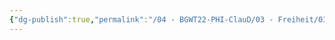 ```yaml
---
{"dg-publish":true,"permalink":"/04 - BGWT22-PHI-ClauD/03 - Freiheit/03 - Das Libet-Experiment.excalidraw/","tags":["excalidraw"]}
---
```

<style> .container {font-family: sans-serif; text-align: center;} .button-wrapper button {z-index: 1;height: 40px; width: 100px; margin: 10px;padding: 5px;} .excalidraw .App-menu_top .buttonList { display: flex;} .excalidraw-wrapper { height: 800px; margin: 50px; position: relative;} :root[dir="ltr"] .excalidraw .layer-ui__wrapper .zen-mode-transition.App-menu_bottom--transition-left {transform: none;} </style><script src="https://cdn.jsdelivr.net/npm/react@17/umd/react.production.min.js"></script><script src="https://cdn.jsdelivr.net/npm/react-dom@17/umd/react-dom.production.min.js"></script><script type="text/javascript" src="https://cdn.jsdelivr.net/npm/@excalidraw/excalidraw@0/dist/excalidraw.production.min.js"></script><div id="03_-_Das_Libet-Experimentexcalidraw.md"></div><script>(function(){const InitialData={"type":"excalidraw","version":2,"source":"https://github.com/zsviczian/obsidian-excalidraw-plugin/releases/tag/1.8.24","elements":[{"type":"rectangle","version":283,"versionNonce":1717690315,"isDeleted":false,"id":"RDzLDdsn","fillStyle":"hachure","strokeWidth":1,"strokeStyle":"solid","roughness":1,"opacity":60,"angle":0,"x":-160.81590769127212,"y":-354.57584616924953,"strokeColor":"#000000","backgroundColor":"#fa5252","width":190.20128631591797,"height":81.38661193847656,"seed":625990243,"groupIds":["PVQL_GGinSVmYLKRgqd4r","GlShLnQa","ND4Kskcu"],"roundness":{"type":3},"boundElements":[],"updated":1681939508742,"link":"[[video.mp4]]","locked":false},{"type":"text","version":259,"versionNonce":285546085,"isDeleted":false,"id":"EIbhkr5H","fillStyle":"hachure","strokeWidth":1,"strokeStyle":"solid","roughness":1,"opacity":60,"angle":0,"x":-119.83289306153893,"y":-342.9337782292451,"strokeColor":"#000000","backgroundColor":"transparent","width":106.7799072265625,"height":50,"seed":808989261,"groupIds":["PVQL_GGinSVmYLKRgqd4r","GlShLnQa","ND4Kskcu"],"roundness":null,"boundElements":[],"updated":1681939508743,"link":null,"locked":false,"fontSize":20,"fontFamily":1,"text":"Das Libet-\nExperiment","rawText":"Das Libet-\nExperiment","textAlign":"center","verticalAlign":"top","containerId":null,"originalText":"Das Libet-\nExperiment","lineHeight":1.25,"baseline":42},{"type":"freedraw","version":528,"versionNonce":1045016171,"isDeleted":false,"id":"nftg_1mDTzPRQvOUKj31Z","fillStyle":"solid","strokeWidth":2,"strokeStyle":"solid","roughness":1,"opacity":100,"angle":0,"x":-125.21554211952747,"y":-3.367003162253866,"strokeColor":"#FFC47C","backgroundColor":"#FFC47C","width":185.54822285970053,"height":2.5073750813801894,"seed":1694339245,"groupIds":["cP_dsPNZFl9_NzVyj2Ccp"],"roundness":null,"boundElements":[],"updated":1681939508743,"link":null,"locked":false,"customData":{"strokeOptions":{"highlighter":true,"constantPressure":true,"hasOutline":true,"outlineWidth":4,"options":{"thinning":1,"smoothing":0.5,"streamline":0.5,"easing":"linear","start":{"taper":0,"cap":true,"easing":"linear"},"end":{"taper":0,"cap":true,"easing":"linear"}}}},"points":[[0,0],[-0.3699493408203125,0.082244873046875],[-0.7399113972981866,0.16443888346356061],[-0.9454282124837334,0.16443888346356061],[-1.1509513854980469,0.20558675130206439],[-1.274261474609375,0.24663289388018939],[-1.3153711954752794,0.24663289388018939],[-1.3153711954752794,0.16443888346356061],[-1.1509513854980469,0.082244873046875],[-0.9865379333496094,0.082244873046875],[-0.5754852294921875,0],[-0.28774261474609375,0],[0.041097005208314386,0],[0.41103363037109375,0.12334187825518939],[0.8632024129231581,0.16443888346356061],[1.397552490234375,0.24663289388018939],[2.0552444458007812,0.2878316243489394],[2.712923685709626,0.2878316243489394],[3.4116999308268134,0.3288777669270644],[4.439328511555971,0.3288777669270644],[5.466957092285156,0.3288777669270644],[6.494585673014313,0.3288777669270644],[7.604420979817689,0.24663289388018939],[8.960889180501283,0.16443888346356061],[9.947408040364564,0.082244873046875],[10.851720174153627,0],[11.591618855794252,0],[12.454821268717438,0],[13.44134012858072,0],[14.386761983235658,0],[15.414390563964844,0],[16.442019144694,0],[17.469635009765625,0],[18.456153869628906,0.041147867838560614],[19.524892171223954,0.12334187825518939],[20.63472747802733,0.2878316243489394],[21.74456278483072,0.4522196451823106],[22.731081644694,0.5755106608073106],[23.923136393229157,0.739898681640625],[24.950764973958314,0.863189697265625],[26.225013732910156,1.0276285807291856],[27.293739318847656,1.1098225911458144],[28.732426961263002,1.1509195963541856],[29.842262268066406,1.1920674641926894],[31.11652374267578,1.2331644694010606],[32.14413960774738,1.2331644694010606],[33.089561462402344,1.2331644694010606],[34.322713216145814,1.2331644694010606],[35.925801595052064,1.1509195963541856],[37.03563690185547,1.0687764485676894],[38.55653127034503,0.9043375651041856],[39.70746358235675,0.739898681640625],[41.392784118652344,0.6577046712239394],[42.95476277669269,0.5755106608073106],[44.51676686604816,0.4932657877604356],[45.99653879801431,0.4932657877604356],[47.18858083089191,0.41107177734375],[49.07941182454425,0.41107177734375],[50.47698974609375,0.3288777669270644],[51.669044494628906,0.3288777669270644],[53.0255126953125,0.3288777669270644],[54.34085845947263,0.3288777669270644],[55.57402292887369,0.3288777669270644],[57.05380757649738,0.3288777669270644],[58.45137278238931,0.3288777669270644],[59.60230509440103,0.3288777669270644],[61.04099273681638,0.3288777669270644],[62.19193776448566,0.4522196451823106],[63.63059997558591,0.5755106608073106],[64.74044799804685,0.6988016764323106],[65.89138031005857,0.863189697265625],[67.04232533772785,1.0276285807291856],[68.11106363932291,1.1920674641926894],[69.4675318400065,1.2742106119791856],[70.74180603027341,1.397552490234375],[72.09824879964191,1.520843505859375],[73.4547170003255,1.562042236328125],[74.85229492187497,1.562042236328125],[76.29095713297525,1.562042236328125],[77.4419021606445,1.562042236328125],[78.92168680826822,1.562042236328125],[80.11374155680338,1.562042236328125],[81.10026041666666,1.562042236328125],[82.49782562255857,1.562042236328125],[83.77208709716794,1.562042236328125],[84.96412913004556,1.562042236328125],[86.23839060465494,1.6441853841145644],[87.47154235839841,1.6441853841145644],[88.62247467041013,1.7264302571614394],[89.97894287109372,1.7264302571614394],[90.92436472574869,1.7674763997395644],[92.23972320556638,1.7674763997395644],[93.34955851236978,1.7674763997395644],[94.41829681396482,1.7674763997395644],[95.61035156249997,1.7674763997395644],[96.88458760579425,1.7674763997395644],[97.95332590738931,1.808624267578125],[98.9398447672526,1.808624267578125],[99.433110555013,1.808624267578125],[100.95399220784503,1.8497212727864394],[102.10493723551431,1.8497212727864394],[102.72151947021482,1.8497212727864394],[108.27068328857419,1.8908182779948106],[109.66828664143878,1.8908182779948106],[110.86030324300128,1.8908182779948106],[112.34010060628253,1.931915283203125],[113.69658152262369,1.931915283203125],[115.21745045979816,1.931915283203125],[116.65612538655597,1.931915283203125],[118.09482574462888,1.8497212727864394],[119.65679168701169,1.7674763997395644],[121.17768605550128,1.60308837890625],[122.73967742919919,1.520843505859375],[123.84952545166013,1.520843505859375],[125.08266448974607,1.520843505859375],[126.23360951741535,1.520843505859375],[127.42565155029294,1.562042236328125],[128.9054234822591,1.6441853841145644],[130.26190439860022,1.6852823893229356],[132.15274810791013,1.8497212727864394],[133.38588714599607,1.8908182779948106],[135.44111887613929,1.931915283203125],[137.08532969156897,1.9730631510416856],[138.56512705485022,1.9730631510416856],[139.88048553466794,1.9730631510416856],[141.23694101969397,1.8908182779948106],[142.3467890421549,1.808624267578125],[143.45661163330075,1.808624267578125],[144.4431432088216,1.808624267578125],[145.5118687947591,1.808624267578125],[146.53949737548825,1.808624267578125],[147.60822296142575,1.808624267578125],[148.9647038777669,1.8497212727864394],[150.1156489054362,1.8497212727864394],[151.1843744913737,1.8908182779948106],[152.2941970825195,1.9730631510416856],[153.28072865804032,2.0963541666666856],[154.3083572387695,2.2607421875],[155.253791809082,2.342987060546875],[156.1991755167643,2.4251810709635606],[157.062390645345,2.4663289388020644],[158.04889678955075,2.5073750813801894],[158.99433135986325,2.5073750813801894],[159.980837504069,2.5073750813801894],[160.88517506917313,2.5073750813801894],[161.9127782185872,2.342987060546875],[162.94040679931638,2.2607421875],[164.00913238525388,2.0963541666666856],[164.95456695556638,2.0141092936198106],[165.9410985310872,1.931915283203125],[166.7631912231445,1.8497212727864394],[167.831916809082,1.6852823893229356],[168.77732594807938,1.60308837890625],[169.39390818277994,1.520843505859375],[170.0927098592122,1.520843505859375],[170.9148025512695,1.4387003580729356],[171.49026234944657,1.4387003580729356],[172.55898793538407,1.3564554850260606],[174.2443211873372,1.1920674641926894],[174.77865854899088,1.1098225911458144],[175.39524078369138,1.0276285807291856],[175.97072601318357,0.9454345703125],[176.8750127156575,0.9454345703125],[177.32718149820963,0.863189697265625],[177.73822784423825,0.863189697265625],[178.31373850504556,0.863189697265625],[178.68363698323563,0.863189697265625],[178.8891728719075,0.863189697265625],[179.34134165445963,0.863189697265625],[179.75238800048825,0.863189697265625],[179.99902089436844,0.9454345703125],[180.286750793457,0.9865315755208144],[180.5333836873372,1.0276285807291856],[180.86221059163407,1.1098225911458144],[181.0266240437825,1.1098225911458144],[181.27325693766275,1.1509195963541856],[181.6021092732747,1.1509195963541856],[181.84874216715494,1.1509195963541856],[182.09537506103513,1.1920674641926894],[182.34200795491532,1.2331644694010606],[182.50644683837888,1.2331644694010606],[182.58864084879556,1.2742106119791856],[182.83524831136063,1.3154093424479356],[182.91746775309244,1.3564554850260606],[183.08188120524088,1.3564554850260606],[183.16410064697263,1.3564554850260606],[183.41073354085282,1.3564554850260606],[183.4929275512695,1.3564554850260606],[183.57514699300125,1.3564554850260606],[183.65736643473306,1.3564554850260606],[183.73958587646482,1.397552490234375],[183.90399932861325,1.4387003580729356],[183.986218770345,1.4387003580729356],[184.0684127807617,1.4387003580729356],[184.15063222249344,1.4387003580729356],[184.23285166422525,1.3564554850260606],[184.1917292277018,1.1098225911458144],[183.986218770345,0.6577046712239394],[183.69846343994138,0.20558675130206439],[183.69846343994138,0.20558675130206439]],"lastCommittedPoint":null,"simulatePressure":false,"pressures":[1,1,1,1,1,1,1,1,1,1,1,1,1,1,1,1,1,1,1,1,1,1,1,1,1,1,1,1,1,1,1,1,1,1,1,1,1,1,1,1,1,1,1,1,1,1,1,1,1,1,1,1,1,1,1,1,1,1,1,1,1,1,1,1,1,1,1,1,1,1,1,1,1,1,1,1,1,1,1,1,1,1,1,1,1,1,1,1,1,1,1,1,1,1,1,1,1,1,1,1,1,1,1,1,1,1,1,1,1,1,1,1,1,1,1,1,1,1,1,1,1,1,1,1,1,1,1,1,1,1,1,1,1,1,1,1,1,1,1,1,1,1,1,1,1,1,1,1,1,1,1,1,1,1,1,1,1,1,1,1,1,1,1,1,1,1,1,1,1,1,1,1,1,1,1,1,1,1,1,1,1,1,1,1,1,1,1,1,1,1,1,1,1,1,1,1,1,1,1,0]},{"type":"freedraw","version":447,"versionNonce":1732182469,"isDeleted":false,"id":"h5u2fPTlwY9zBV434GiBM","fillStyle":"solid","strokeWidth":2,"strokeStyle":"solid","roughness":1,"opacity":100,"angle":0,"x":-125.29776156125925,"y":-101.4008064662903,"strokeColor":"#FFC47C","backgroundColor":"#FFC47C","width":86.40282948811847,"height":6.288960774739564,"seed":652687917,"groupIds":["cP_dsPNZFl9_NzVyj2Ccp"],"roundness":null,"boundElements":[],"updated":1681939508743,"link":null,"locked":false,"customData":{"strokeOptions":{"highlighter":true,"constantPressure":true,"hasOutline":true,"outlineWidth":4,"options":{"thinning":1,"smoothing":0.5,"streamline":0.5,"easing":"linear","start":{"taper":0,"cap":true,"easing":"linear"},"end":{"taper":0,"cap":true,"easing":"linear"}}}},"points":[[0,0],[-0.12331644694009469,0],[-0.6165822347005303,0],[-0.6576919555664062,0],[-0.12331644694009469,0],[0.205535888671875,0],[0.6165695190429688,0],[1.1509450276692803,0],[1.60308837890625,0],[2.342987060546875,0.0411224365234375],[3.0828857421875,0.0411224365234375],[3.7405522664388116,0.0411224365234375],[4.603767395019531,0.0411224365234375],[5.5902862548828125,0.08221944173175189],[6.576805114746094,0.08221944173175189],[7.522226969401032,0.08221944173175189],[8.467661539713532,-0.1644134521484375],[9.413057963053376,-0.328826904296875],[10.481796264648438,-0.6576792399088731],[11.673838297526032,-0.9042612711588731],[12.619272867838532,-1.0687001546223769],[13.276926676432282,-1.1508941650390625],[14.263458251953125,-1.1508941650390625],[15.20886739095053,-1.2331136067708144],[16.07206980387369,-1.2331136067708144],[16.935272216796875,-1.1097971598307481],[17.8395970662435,-0.9453837076823106],[18.785006205240876,-0.8631642659505019],[20.018157958984375,-0.7398732503255019],[21.045786539713546,-0.6576792399088731],[21.950098673502595,-0.6165568033854356],[23.101043701171875,-0.5754597981770644],[24.128672281901032,-0.5754597981770644],[25.074081420898438,-0.5754597981770644],[26.266123453776032,-0.5754597981770644],[27.293752034505218,-0.5754597981770644],[28.239173889160156,-0.53436279296875],[29.020169576009124,-0.53436279296875],[30.04779815673828,-0.53436279296875],[31.322072347005218,-0.53436279296875],[32.30857849121094,-0.53436279296875],[33.007354736328125,-0.6165568033854356],[33.993873596191406,-0.6987762451171875],[35.02150217692056,-0.6987762451171875],[35.96692403157553,-0.7809702555338731],[36.83012644449869,-0.7809702555338731],[37.775535583496094,-0.7809702555338731],[38.67986043294272,-0.7809702555338731],[39.33753967285156,-0.7398732503255019],[40.324058532714844,-0.5754597981770644],[41.228370666503906,-0.4932403564453125],[41.927146911621094,-0.4110463460286269],[42.87256876627603,-0.24663289388018939],[43.859100341796875,-0.08219401041668561],[44.64008331298828,0.08221944173175189],[45.66771189371744,0.24663289388018939],[46.695340474446624,0.3288523356119981],[47.59965260823569,0.3699493408203125],[48.462855021158845,0.4110463460286269],[49.57269032796225,0.4110463460286269],[50.51811218261719,0.4110463460286269],[51.46352132161459,0.4110463460286269],[52.162322998046875,0.4521687825520644],[53.066622416178376,0.53436279296875],[54.05314127604166,0.6165822347005019],[55.12187957763672,0.6576792399088731],[56.19060516357422,0.6576792399088731],[57.46485392252603,0.6576792399088731],[58.533592224121094,0.6576792399088731],[59.602317810058594,0.6576792399088731],[60.62994639078775,0.6576792399088731],[61.369845072428376,0.6576792399088731],[62.43858337402344,0.6576792399088731],[63.50730895996094,0.8220926920573106],[64.3705113728841,0.9865315755208144],[65.19261678059894,1.1920420328776231],[65.89139302571613,1.3975779215494981],[66.79570515950519,1.6441853841145644],[67.70003000895181,1.8496958414713731],[68.64543914794922,2.0963287353515625],[69.59086100260416,2.2607421875],[70.65958658854166,2.466278076171875],[71.72831217447916,2.6306915283203125],[72.71484375,2.79510498046875],[73.70136260986328,2.9595184326171875],[74.40013885498047,3.0828348795573106],[75.34556070963541,3.206151326497377],[76.04434967041016,3.2883707682291856],[76.94866180419922,3.3705647786458144],[77.60634104410806,3.4938812255859375],[78.30511728922525,3.617223103841127],[78.83949279785156,3.658320109049498],[79.41495259602863,3.740514119466127],[80.03153483072916,3.904902140299498],[80.48369089762369,4.028218587239564],[80.93584696451822,4.1515350341796875],[81.34689331054688,4.274851481119811],[81.67573293050128,4.398167928059877],[82.0867919921875,4.521484375],[82.70336151123047,4.644800821940123],[83.03220113118488,4.644800821940123],[83.64877065022785,4.809214274088561],[83.73099009195963,4.850311279296875],[83.89541625976562,4.850311279296875],[84.14204915364581,4.8914337158203125],[84.22425587972003,4.932530721028627],[84.55308278401691,5.014750162760436],[84.63530222574869,5.05584716796875],[84.79971567789713,5.05584716796875],[85.08745829264322,5.05584716796875],[85.16966501871744,5.05584716796875],[85.41631062825519,5.05584716796875],[85.5807113647461,5.05584716796875],[85.66291809082031,5.05584716796875],[85.74513753255206,5.05584716796875],[85.74513753255206,4.726994832356752],[85.74513753255206,4.439264933268248],[85.74513753255206,4.192657470703125],[85.74513753255206,4.192657470703125]],"lastCommittedPoint":null,"simulatePressure":false,"pressures":[1,1,1,1,1,1,1,1,1,1,1,1,1,1,1,1,1,1,1,1,1,1,1,1,1,1,1,1,1,1,1,1,1,1,1,1,1,1,1,1,1,1,1,1,1,1,1,1,1,1,1,1,1,1,1,1,1,1,1,1,1,1,1,1,1,1,1,1,1,1,1,1,1,1,1,1,1,1,1,1,1,1,1,1,1,1,1,1,1,1,1,1,1,1,1,1,1,1,1,1,1,1,1,1,1,1,1,1,1,1,1,1,1,1,1,1,1,1,0]},{"type":"freedraw","version":491,"versionNonce":1904126219,"isDeleted":false,"id":"RU-x8Ye_VLYUz8nv2RglH","fillStyle":"solid","strokeWidth":2,"strokeStyle":"solid","roughness":1,"opacity":100,"angle":0,"x":-131.7101532238569,"y":-173.37445453757937,"strokeColor":"#FFC47C","backgroundColor":"#FFC47C","width":100.6662623087565,"height":3.4527842203775947,"seed":486265709,"groupIds":["cP_dsPNZFl9_NzVyj2Ccp"],"roundness":null,"boundElements":[],"updated":1681939508743,"link":null,"locked":false,"customData":{"strokeOptions":{"highlighter":true,"constantPressure":true,"hasOutline":true,"outlineWidth":4,"options":{"thinning":1,"smoothing":0.5,"streamline":0.5,"easing":"linear","start":{"taper":0,"cap":true,"easing":"linear"},"end":{"taper":0,"cap":true,"easing":"linear"}}}},"points":[[0,0],[0.08221944173178031,0],[0.08221944173178031,-0.1644388834635322],[-0.04109700520834281,-0.24663289388018939],[-0.12331644694009469,-0.4110463460286269],[-0.12331644694009469,-0.4932657877604072],[-0.12331644694009469,-0.5754852294921875],[-0.1644134521484375,-0.6576792399088447],[-0.20552317301431344,-0.739898681640625],[-0.12331644694009469,-0.8220926920572822],[0.04110972086587594,-0.8220926920572822],[0.2877362569173272,-0.8220926920572822],[0.4521624247232978,-0.8220926920572822],[0.6165758768717353,-0.8220926920572822],[0.6987889607747491,-0.8220926920572822],[0.8632024129231866,-0.7809956868489394],[1.109835306803376,-0.6576792399088447],[1.2742551167806084,-0.53436279296875],[1.6031074523925781,-0.4521687825520644],[1.9319407145182197,-0.4110463460286269],[2.2607739766438897,-0.4110463460286269],[2.630723317464202,-0.4110463460286269],[3.123982747395843,-0.4110463460286269],[3.6172421773274834,-0.4110463460286269],[4.316031138102204,-0.4110463460286269],[4.644870758056641,-0.4110463460286269],[5.261446634928376,-0.4110463460286269],[5.795809427897126,-0.4110463460286269],[6.412391662597656,-0.4110463460286269],[7.070070902506501,-0.4110463460286269],[7.851066589355469,-0.4110463460286269],[8.508758544921875,-0.4932657877604072],[9.371960957845062,-0.5754852294921875],[9.824104309082031,-0.739898681640625],[10.564002990722656,-0.8220926920572822],[11.3861083984375,-0.9043121337890625],[12.002677917480469,-0.9865315755208144],[12.783673604329437,-0.9865315755208144],[13.359146118164062,-0.9865315755208144],[14.016825358072907,-0.9865315755208144],[14.67450459798178,-0.9865315755208144],[15.167757670084626,-0.9865315755208144],[15.784352620442718,-0.9865315755208144],[16.277605692545563,-0.9865315755208144],[16.976407368977874,-0.9865315755208144],[17.798487345377595,-0.9865315755208144],[18.702799479166657,-0.9865315755208144],[19.319368998209626,-0.9865315755208144],[20.182584126790374,-1.0687255859375],[21.045799255371094,-1.1509450276692519],[21.9912083943685,-1.2331644694010322],[22.81330108642578,-1.3153584798176894],[23.799832661946624,-1.4797719319661269],[24.950764973958343,-1.6442108154296875],[25.89618682861328,-1.808624267578125],[26.923815409342453,-1.9730122884114394],[27.828127543131515,-2.219645182291657],[28.44470977783203,-2.3840586344400947],[29.14348602294922,-2.548472086588532],[30.1300048828125,-2.6306915283203125],[30.869890848795563,-2.79510498046875],[31.568692525227874,-2.79510498046875],[32.22635904947916,-2.877324422200502],[33.25398763020834,-2.877324422200502],[34.158299763997405,-2.9595184326171875],[35.103721618652344,-2.9595184326171875],[36.090240478515625,-2.9595184326171875],[36.91233317057291,-2.9595184326171875],[38.06327819824219,-2.9595184326171875],[39.13200378417969,-2.9595184326171875],[40.159632364908845,-2.9595184326171875],[41.06394449869791,-3.0417378743489394],[41.96826934814453,-3.1239573160807197],[42.872581481933594,-3.1239573160807197],[43.40693155924478,-3.206151326497377],[44.10572052001953,-3.206151326497377],[45.05114237467447,-3.206151326497377],[45.95545450846353,-3.206151326497377],[46.859766642252595,-3.206151326497377],[47.88739522298178,-3.206151326497377],[48.380648295084626,-3.206151326497377],[49.778226216634124,-3.288370768229157],[50.764745076497405,-3.288370768229157],[52.57335662841797,-3.4527842203775947],[53.55987548828125,-3.4527842203775947],[54.29978688557944,-3.4527842203775947],[55.450719197591155,-3.4527842203775947],[56.31392161051431,-3.4527842203775947],[57.01271057128906,-3.411687215169252],[57.752596537272126,-3.2472737630208144],[58.53361765543619,-3.1650543212890625],[59.39680735270181,-3.082834879557282],[60.260009765625,-3.000640869140625],[61.534271240234375,-2.9184214274088447],[62.39747365315753,-2.8362019856770644],[63.34288279215494,-2.79510498046875],[64.16498819986978,-2.754007975260407],[65.23371378580728,-2.754007975260407],[66.22024536132812,-2.754007975260407],[67.08344777425128,-2.8362019856770644],[67.98775990804035,-2.8362019856770644],[68.80986531575519,-2.8362019856770644],[69.46754455566406,-2.8362019856770644],[70.37184397379556,-2.8362019856770644],[71.27615610758463,-2.754007975260407],[71.97495778401691,-2.671788533528627],[72.92036692301431,-2.5895945231119697],[74.0713119506836,-2.5895945231119697],[75.05783081054688,-2.5895945231119697],[76.08545939127603,-2.5895945231119697],[76.9897715250651,-2.5895945231119697],[77.97629038492838,-2.5895945231119697],[78.59285990397134,-2.5895945231119697],[79.41496531168619,-2.5895945231119697],[80.27816772460938,-2.5073750813801894],[80.89474995930988,-2.4251556396484375],[81.75795237223306,-2.3018391927083144],[82.3745346069336,-2.1785481770833144],[83.31994374593097,-2.014109293619782],[84.18314615885416,-1.8497212727864394],[85.08745829264322,-1.7264048258463447],[86.0739771525065,-1.60308837890625],[86.89608256022134,-1.5208943684895644],[87.75928497314453,-1.3975779215494697],[88.41697692871094,-1.3564554850260322],[89.40349578857422,-1.3153584798176894],[90.0611623128255,-1.2331644694010322],[90.84217071533203,-1.0687255859375],[91.7464828491211,-1.0276285807291572],[92.32194264729816,-0.8632151285807197],[92.73300170898438,-0.7809956868489394],[93.22625478108722,-0.6988016764322822],[93.88395945231119,-0.5754852294921875],[94.41830952962238,-0.5754852294921875],[94.78825887044269,-0.53436279296875],[95.48703511555988,-0.53436279296875],[96.10360463460285,-0.53436279296875],[96.63798014322916,-0.6165822347005019],[97.09013621012369,-0.6988016764322822],[97.5834019978841,-0.8632151285807197],[97.99444834391275,-0.8632151285807197],[98.24106852213541,-1.0276285807291572],[98.48770141601562,-1.1920420328775947],[98.6521275838216,-1.1920420328775947],[98.73433430989581,-1.274261474609375],[99.06318664550781,-1.3564554850260322],[99.14539337158203,-1.4386749267578125],[99.30980682373047,-1.5208943684895644],[99.55643971761066,-1.5208943684895644],[99.7208531697591,-1.60308837890625],[99.96748606363931,-1.60308837890625],[100.21411895751953,-1.6853078206380019],[100.29632568359375,-1.60308837890625],[100.29632568359375,-1.5619913736979072],[100.3785451253255,-1.4797719319661269],[100.3785451253255,-1.3975779215494697],[100.3785451253255,-1.3153584798176894],[100.3785451253255,-1.2331644694010322],[100.3785451253255,-1.1920420328775947],[100.46073913574219,-1.1098480224609375],[100.41964213053384,-1.1098480224609375],[100.29632568359375,-1.1098480224609375],[100.29632568359375,-1.1098480224609375]],"lastCommittedPoint":null,"simulatePressure":false,"pressures":[1,1,1,1,1,1,1,1,1,1,1,1,1,1,1,1,1,1,1,1,1,1,1,1,1,1,1,1,1,1,1,1,1,1,1,1,1,1,1,1,1,1,1,1,1,1,1,1,1,1,1,1,1,1,1,1,1,1,1,1,1,1,1,1,1,1,1,1,1,1,1,1,1,1,1,1,1,1,1,1,1,1,1,1,1,1,1,1,1,1,1,1,1,1,1,1,1,1,1,1,1,1,1,1,1,1,1,1,1,1,1,1,1,1,1,1,1,1,1,1,1,1,1,1,1,1,1,1,1,1,1,1,1,1,1,1,1,1,1,1,1,1,1,1,1,1,1,1,1,1,1,1,1,1,1,1,1,1,1,1,1,1,0]},{"type":"rectangle","version":1087,"versionNonce":1776582949,"isDeleted":false,"id":"Tlj-RqVrx3OTP5rqJOqT-","fillStyle":"hachure","strokeWidth":1,"strokeStyle":"solid","roughness":1,"opacity":100,"angle":0,"x":-162.54771056385482,"y":-244.25990562441757,"strokeColor":"#000000","backgroundColor":"transparent","width":576,"height":310,"seed":1167261379,"groupIds":["cP_dsPNZFl9_NzVyj2Ccp"],"roundness":{"type":3},"boundElements":[{"id":"weBB2wfX","type":"text"}],"updated":1681939508743,"link":null,"locked":false},{"type":"text","version":1075,"versionNonce":1506677343,"isDeleted":false,"id":"weBB2wfX","fillStyle":"hachure","strokeWidth":1,"strokeStyle":"solid","roughness":1,"opacity":100,"angle":0,"x":-157.54771056385482,"y":-239.25990562441757,"strokeColor":"#000000","backgroundColor":"#fa5252","width":561.6995239257812,"height":300,"seed":1010592419,"groupIds":["cP_dsPNZFl9_NzVyj2Ccp"],"roundness":null,"boundElements":[],"updated":1682170668250,"link":null,"locked":false,"fontSize":20,"fontFamily":1,"text":"Aufgaben\n\n1. Beschreiben Sie das Libet-Experiment und die weiteren \nForschungen in eigenen Worten!\n\n2. Erläutern Sie, inwiefern das Libet-Experiment (s. \nVideo) darauf hindeutet, dass wir keine freien \nEntscheidungen treffen können!\n\n3. Nehmen Sie Stellung: Hat sich Ihre Meinung geändert \nbzgl. der Frage, ob Sie \"frei\" sind?\n","rawText":"Aufgaben\n\n1. Beschreiben Sie das Libet-Experiment und die weiteren Forschungen in eigenen Worten!\n\n2. Erläutern Sie, inwiefern das Libet-Experiment (s. Video) darauf hindeutet, dass wir keine freien Entscheidungen treffen können!\n\n3. Nehmen Sie Stellung: Hat sich Ihre Meinung geändert bzgl. der Frage, ob Sie \"frei\" sind?\n","textAlign":"left","verticalAlign":"middle","containerId":"Tlj-RqVrx3OTP5rqJOqT-","originalText":"Aufgaben\n\n1. Beschreiben Sie das Libet-Experiment und die weiteren Forschungen in eigenen Worten!\n\n2. Erläutern Sie, inwiefern das Libet-Experiment (s. Video) darauf hindeutet, dass wir keine freien Entscheidungen treffen können!\n\n3. Nehmen Sie Stellung: Hat sich Ihre Meinung geändert bzgl. der Frage, ob Sie \"frei\" sind?\n","lineHeight":1.25,"baseline":292},{"type":"line","version":679,"versionNonce":778245253,"isDeleted":false,"id":"zUQ2in3AW32nzYbAnctZG","fillStyle":"hachure","strokeWidth":1,"strokeStyle":"solid","roughness":1,"opacity":100,"angle":0,"x":-160.11375963865183,"y":-215.38307066713665,"strokeColor":"#000000","backgroundColor":"transparent","width":95.40482203165689,"height":0.2466328938802178,"seed":1374505027,"groupIds":["cP_dsPNZFl9_NzVyj2Ccp"],"roundness":{"type":2},"boundElements":[],"updated":1681939508743,"link":null,"locked":false,"startBinding":null,"endBinding":null,"lastCommittedPoint":null,"startArrowhead":null,"endArrowhead":null,"points":[[0,0],[95.40482203165689,0.2466328938802178]]},{"type":"ellipse","version":5,"versionNonce":745153099,"isDeleted":false,"id":"7zdpqAAs","fillStyle":"hachure","strokeWidth":2,"strokeStyle":"solid","roughness":0,"opacity":100,"angle":0,"x":24.385378624645853,"y":-354.57584616924953,"strokeColor":"rgba(70,130,180,0.05)","backgroundColor":"transparent","width":5,"height":5,"seed":55258,"groupIds":["GlShLnQa","ND4Kskcu"],"roundness":null,"boundElements":[],"updated":1681939508743,"link":"[[Das Liebt Experiment.mp4]]","locked":false},{"type":"ellipse","version":4,"versionNonce":1081621477,"isDeleted":false,"id":"fADIPc1z","fillStyle":"hachure","strokeWidth":2,"strokeStyle":"solid","roughness":0,"opacity":100,"angle":0,"x":24.385378624645853,"y":-354.57584616924953,"strokeColor":"rgba(70,130,180,0.05)","backgroundColor":"transparent","width":5,"height":5,"seed":70223,"groupIds":["ND4Kskcu"],"roundness":null,"boundElements":[],"updated":1681939508743,"link":"[[04 - BGWT22-PHI-ClauD/03 - Freiheit/Anhänge/Das Libet Experiment.mp4]]","locked":false}],"appState":{"theme":"light","viewBackgroundColor":"#ffffff","currentItemStrokeColor":"#000000","currentItemBackgroundColor":"transparent","currentItemFillStyle":"hachure","currentItemStrokeWidth":1,"currentItemStrokeStyle":"solid","currentItemRoughness":1,"currentItemOpacity":60,"currentItemFontFamily":1,"currentItemFontSize":20,"currentItemTextAlign":"left","currentItemStartArrowhead":null,"currentItemEndArrowhead":"arrow","scrollX":225.79328963902373,"scrollY":370.2979038740295,"zoom":{"value":1.85},"currentItemRoundness":"round","gridSize":null,"colorPalette":{},"currentStrokeOptions":{"highlighter":true,"constantPressure":true,"hasOutline":true,"outlineWidth":4,"options":{"thinning":1,"smoothing":0.5,"streamline":0.5,"easing":"linear","start":{"taper":0,"cap":true,"easing":"linear"},"end":{"taper":0,"cap":true,"easing":"linear"}}},"previousGridSize":null},"files":{}};InitialData.scrollToContent=true;App=()=>{const e=React.useRef(null),t=React.useRef(null),[n,i]=React.useState({width:void 0,height:void 0});return React.useEffect(()=>{i({width:t.current.getBoundingClientRect().width,height:t.current.getBoundingClientRect().height});const e=()=>{i({width:t.current.getBoundingClientRect().width,height:t.current.getBoundingClientRect().height})};return window.addEventListener("resize",e),()=>window.removeEventListener("resize",e)},[t]),React.createElement(React.Fragment,null,React.createElement("div",{className:"excalidraw-wrapper",ref:t},React.createElement(ExcalidrawLib.Excalidraw,{ref:e,width:n.width,height:n.height,initialData:InitialData,viewModeEnabled:!0,zenModeEnabled:!0,gridModeEnabled:!1})))},excalidrawWrapper=document.getElementById("03_-_Das_Libet-Experimentexcalidraw.md");ReactDOM.render(React.createElement(App),excalidrawWrapper);})();</script>